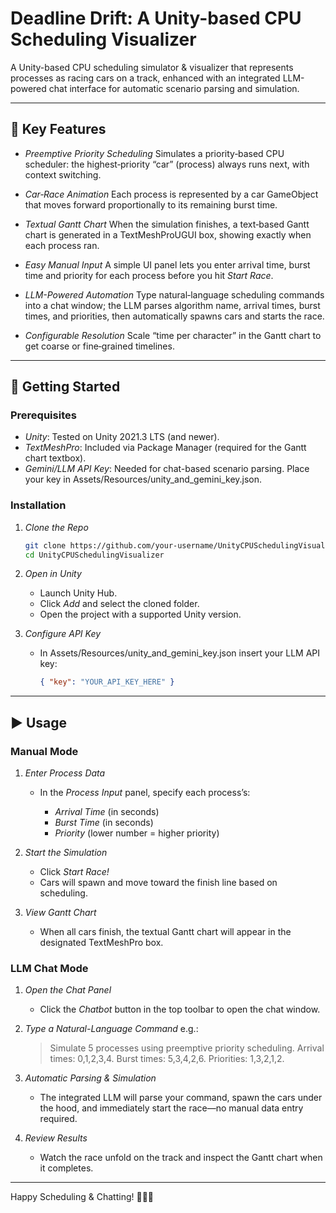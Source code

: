 # Deadline Drift: A Unity-based CPU Scheduling Visualizer

A Unity-based CPU scheduling simulator & visualizer that represents processes as racing cars on a track, enhanced with an integrated LLM-powered chat interface for automatic scenario parsing and simulation.

---

## 🎯 Key Features

* *Preemptive Priority Scheduling*
  Simulates a priority‑based CPU scheduler: the highest‑priority “car” (process) always runs next, with context switching.

* *Car‑Race Animation*
  Each process is represented by a car GameObject that moves forward proportionally to its remaining burst time.

* *Textual Gantt Chart*
  When the simulation finishes, a text‑based Gantt chart is generated in a TextMeshProUGUI box, showing exactly when each process ran.

* *Easy Manual Input*
  A simple UI panel lets you enter arrival time, burst time and priority for each process before you hit *Start Race*.

* *LLM-Powered Automation*
  Type natural‑language scheduling commands into a chat window; the LLM parses algorithm name, arrival times, burst times, and priorities, then automatically spawns cars and starts the race.

* *Configurable Resolution*
  Scale “time per character” in the Gantt chart to get coarse or fine‑grained timelines.

---

## 🚀 Getting Started

### Prerequisites

* *Unity*: Tested on Unity 2021.3 LTS (and newer).
* *TextMeshPro*: Included via Package Manager (required for the Gantt chart textbox).
* *Gemini/LLM API Key*: Needed for chat-based scenario parsing. Place your key in Assets/Resources/unity_and_gemini_key.json.

### Installation

1. *Clone the Repo*

   ```bash
   git clone https://github.com/your-username/UnityCPUSchedulingVisualizer.git
   cd UnityCPUSchedulingVisualizer
   ```
   
2. *Open in Unity*

   * Launch Unity Hub.
   * Click *Add* and select the cloned folder.
   * Open the project with a supported Unity version.
3. *Configure API Key*

   * In Assets/Resources/unity_and_gemini_key.json insert your LLM API key:

     ```json
     { "key": "YOUR_API_KEY_HERE" }
     ```
     

---

## ▶ Usage

### Manual Mode

1. *Enter Process Data*

   * In the *Process Input* panel, specify each process’s:

     * *Arrival Time* (in seconds)
     * *Burst Time* (in seconds)
     * *Priority* (lower number = higher priority)
2. *Start the Simulation*

   * Click *Start Race!*
   * Cars will spawn and move toward the finish line based on scheduling.
3. *View Gantt Chart*

   * When all cars finish, the textual Gantt chart will appear in the designated TextMeshPro box.

### LLM Chat Mode

1. *Open the Chat Panel*

   * Click the *Chatbot* button in the top toolbar to open the chat window.
2. *Type a Natural-Language Command*
   e.g.:

   > Simulate 5 processes using preemptive priority scheduling. Arrival times: 0,1,2,3,4. Burst times: 5,3,4,2,6. Priorities: 1,3,2,1,2.
3. *Automatic Parsing & Simulation*

   * The integrated LLM will parse your command, spawn the cars under the hood, and immediately start the race—no manual data entry required.
4. *Review Results*

   * Watch the race unfold on the track and inspect the Gantt chart when it completes.

---

Happy Scheduling & Chatting! 🚗🤖💨
